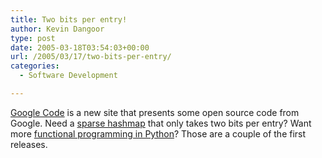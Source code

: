 ```yaml
---
title: Two bits per entry!
author: Kevin Dangoor
type: post
date: 2005-03-18T03:54:03+00:00
url: /2005/03/17/two-bits-per-entry/
categories:
  - Software Development

---
```

[Google Code][1] is a new site that presents some open source code from Google. Need a [sparse hashmap][2] that only takes two bits per entry? Want more [functional programming in Python][3]? Those are a couple of the first releases.

 [1]: http://code.google.com/ "Google Code"
 [2]: http://goog-sparsehash.sourceforge.net/
 [3]: http://goog-goopy.sourceforge.net/goopy.functional.html